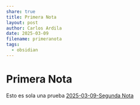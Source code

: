 ```yaml
---
share: true
title: Primera Nota
layout: post
author: Carlos Ardila
date: 2025-03-09
filename: primeranota
tags:
  - obsidian
---
```

# Primera Nota

Esto es sola una prueba [2025-03-09-Segunda Nota](./2025-03-09-Segunda%2520Nota.md#)
